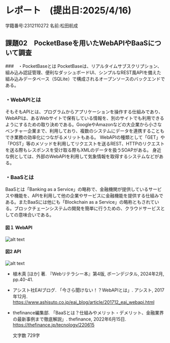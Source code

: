 # レポート　(提出日:2025/4/16)
学籍番号:2312110272 名前:松田航成

## 課題02　PocketBaseを用いたWebAPIやBaaSについて調査
###　・PocketBaseとは
PocketBaseは、リアルタイムサブスクリプション、組み込み認証管理、便利なダッシュボードUI、シンプルなREST風APIを備えた組み込みデータベース（SQLite）で構成されるオープンソースのバックエンドである。

### ・WebAPIとは
そもそもAPIとは、プログラムからアプリケーションを操作する仕組みであり、WebAPIは、あるWebサイトで保有している情報を、別のサイトでも利用できるようにするための取り決めである。GoogleやAmazonなどの大企業から小さなベンチャー企業まで、利用しており、複数のシステムにデータを連携することもでき業務の効率化につながるメリットもある。
WebAPIの種類として「GET」や「POST」等のメソッドを利用してリクエストを送るREST、HTTPのリクエストを送る際もレスポンスを受け取る際もXMLのデータを扱うSOAPがある。
身近な例としては、外部のWebAPIを利用して気象情報を取得するシステムなどがある。

### ・BaaSとは
BaaSとは「Banking as a Service」の略称で、金融機関が提供しているサービスや機能を、APIを利用して他の企業やサービスに金融機能を提供する仕組みである。またBaaSには他にも「Blockchain as a Service」の略称ともされている。ブロックチェーンシステムの開発を簡単に行うための、クラウドサービスとしての意味合いである。

#### 図１ WebAPI
![alt text](<スクリーンショット 2025-04-14 23.26.02.png>)

#### 図2 API
![alt text](<スクリーンショット 2025-04-14 23.25.56.png>)


- 植木真 [ほか] 著. 『Webリテラシー本』第4版, ボーンデジタル, 2024年2月, pp.40-41.

- アシスト社EAIブログ. 「今さら聞けない！？WebAPIとは」. アシスト, 2017年12月.  
https://www.ashisuto.co.jp/eai_blog/article/201712_eai_webapi.html

- thefinance編集部. 「BaaSとは？仕組みやメリット・デメリット、金融業界の最新事例まで徹底解説」. thefinance, 2022年6月15日.  
  https://thefinance.jp/tecnology/220615

  文字数 729字